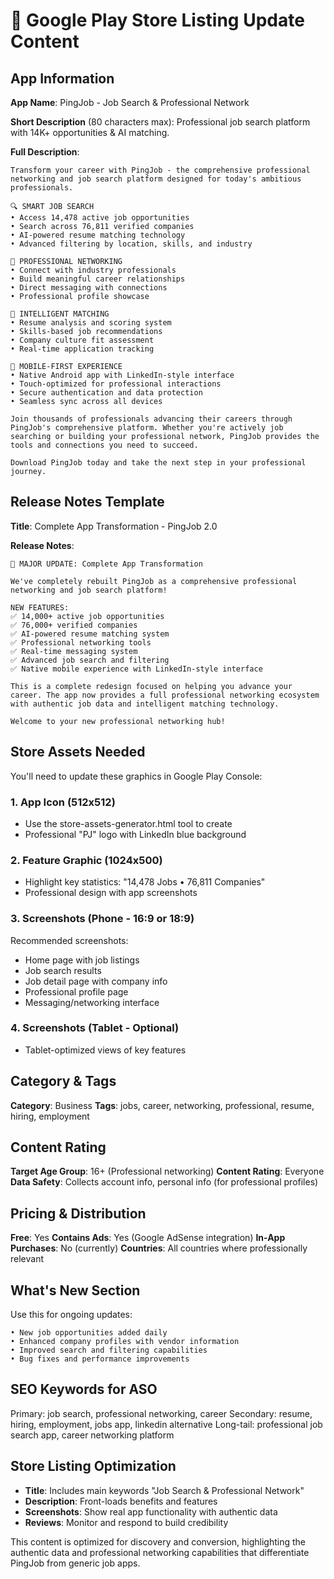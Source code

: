 # 📱 Google Play Store Listing Update Content

## App Information

**App Name**: PingJob - Job Search & Professional Network

**Short Description** (80 characters max):
Professional job search platform with 14K+ opportunities & AI matching.

**Full Description**:
```
Transform your career with PingJob - the comprehensive professional networking and job search platform designed for today's ambitious professionals.

🔍 SMART JOB SEARCH
• Access 14,478 active job opportunities
• Search across 76,811 verified companies  
• AI-powered resume matching technology
• Advanced filtering by location, skills, and industry

💼 PROFESSIONAL NETWORKING
• Connect with industry professionals
• Build meaningful career relationships
• Direct messaging with connections
• Professional profile showcase

🎯 INTELLIGENT MATCHING
• Resume analysis and scoring system
• Skills-based job recommendations
• Company culture fit assessment
• Real-time application tracking

📱 MOBILE-FIRST EXPERIENCE
• Native Android app with LinkedIn-style interface
• Touch-optimized for professional interactions
• Secure authentication and data protection
• Seamless sync across all devices

Join thousands of professionals advancing their careers through PingJob's comprehensive platform. Whether you're actively job searching or building your professional network, PingJob provides the tools and connections you need to succeed.

Download PingJob today and take the next step in your professional journey.
```

## Release Notes Template

**Title**: Complete App Transformation - PingJob 2.0

**Release Notes**:
```
🚀 MAJOR UPDATE: Complete App Transformation

We've completely rebuilt PingJob as a comprehensive professional networking and job search platform!

NEW FEATURES:
✅ 14,000+ active job opportunities
✅ 76,000+ verified companies
✅ AI-powered resume matching system  
✅ Professional networking tools
✅ Real-time messaging system
✅ Advanced job search and filtering
✅ Native mobile experience with LinkedIn-style interface

This is a complete redesign focused on helping you advance your career. The app now provides a full professional networking ecosystem with authentic job data and intelligent matching technology.

Welcome to your new professional networking hub!
```

## Store Assets Needed

You'll need to update these graphics in Google Play Console:

### 1. App Icon (512x512)
- Use the store-assets-generator.html tool to create
- Professional "PJ" logo with LinkedIn blue background

### 2. Feature Graphic (1024x500)
- Highlight key statistics: "14,478 Jobs • 76,811 Companies"
- Professional design with app screenshots

### 3. Screenshots (Phone - 16:9 or 18:9)
Recommended screenshots:
- Home page with job listings
- Job search results
- Job detail page with company info
- Professional profile page
- Messaging/networking interface

### 4. Screenshots (Tablet - Optional)
- Tablet-optimized views of key features

## Category & Tags

**Category**: Business
**Tags**: jobs, career, networking, professional, resume, hiring, employment

## Content Rating

**Target Age Group**: 16+ (Professional networking)
**Content Rating**: Everyone
**Data Safety**: Collects account info, personal info (for professional profiles)

## Pricing & Distribution

**Free**: Yes
**Contains Ads**: Yes (Google AdSense integration)
**In-App Purchases**: No (currently)
**Countries**: All countries where professionally relevant

## What's New Section

Use this for ongoing updates:
```
• New job opportunities added daily
• Enhanced company profiles with vendor information  
• Improved search and filtering capabilities
• Bug fixes and performance improvements
```

## SEO Keywords for ASO

Primary: job search, professional networking, career
Secondary: resume, hiring, employment, jobs app, linkedin alternative
Long-tail: professional job search app, career networking platform

## Store Listing Optimization

- **Title**: Includes main keywords "Job Search & Professional Network"  
- **Description**: Front-loads benefits and features
- **Screenshots**: Show real app functionality with authentic data
- **Reviews**: Monitor and respond to build credibility

This content is optimized for discovery and conversion, highlighting the authentic data and professional networking capabilities that differentiate PingJob from generic job apps.